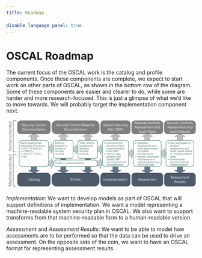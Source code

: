 ```yaml
---
title: Roadmap

disable_language_panel: true
---
```


# OSCAL Roadmap

The current focus of the OSCAL work is the catalog and profile components. Once those components are complete, we expect to start work on other parts of OSCAL, as shown in the bottom row of the diagram. Some of these components are easier and clearer to do, while some are harder and more research-focused. This is just a glimpse of what we’d like to move towards. We will probably target the implementation component next.

![OSCAL Components](../images/oscal-components.png "OSCAL Components")

*Implementation*: We want to develop models as part of OSCAL that will support definitions of implementation. We want a model representing a machine-readable system security plan in OSCAL. We also want to support transforms from that machine-readable form to a human-readable version.

*Assessment* and *Assessment Results*: We want to be able to model how assessments are to be performed so that the data can be used to drive an assessment. On the opposite side of the coin, we want to have an OSCAL format for representing assessment results.
